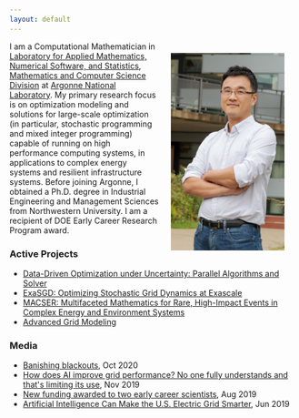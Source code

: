 ```yaml
---
layout: default
---
```


<img style="float:right;padding:20px;" width="200" src="/images/Kim-photoshot.jpg"/>

I am a Computational Mathematician in [Laboratory for Applied Mathematics, Numerical Software, and Statistics](https://www.anl.gov/mcs/lans), [Mathematics and Computer Science Division](https://www.anl.gov/mcs) at [Argonne National Laboratory](https://www.anl.gov). My primary research focus is on optimization modeling and solutions for large-scale optimization (in particular, stochastic programming and mixed integer programming) capable of running on high performance computing systems, in applications to complex energy systems and resilient infrastructure systems. Before joining Argonne, I obtained a Ph.D. degree in Industrial Engineering and Management Sciences from Northwestern University. I am a recipient of DOE Early Career Research Program award.

### Active Projects

- [Data-Driven Optimization under Uncertainty: Parallel Algorithms and Solver](https://www.anl.gov/mcs/datadriven-optimization-under-uncertainty-parallel-algorithms-and-solver)
- [ExaSGD: Optimizing Stochastic Grid Dynamics at Exascale](https://www.exascaleproject.org/research-group/data-analytics-and-optimization/)
- [MACSER: Multifaceted Mathematics for Rare, High-Impact Events in Complex Energy and Environment Systems](https://www.anl.gov/mcs/macser-multifaceted-mathematics-for-rare-highimpact-events-in-complex-energy-and-environment-systems)
- [Advanced Grid Modeling](https://www.anl.gov/es/advanced-grid-modeling)

### Media

- [Banishing blackouts](https://deixismagazine.org/2020/10/banishing-blackouts/), Oct 2020
- [How does AI improve grid performance? No one fully understands and that's limiting its use](https://www.utilitydive.com/news/how-does-ai-improve-grid-performance-no-one-fully-understands-and-thats-l/566997/), Nov 2019
- [New funding awarded to two early career scientists](https://www.newswise.com/articles/new-funding-awarded-to-two-early-career-scientists), Aug 2019
- [Artificial Intelligence Can Make the U.S. Electric Grid Smarter](https://www.tdworld.com/grid-innovations/smart-grid/article/20972769/artificial-intelligence-can-make-the-us-electric-grid-smarter), Jun 2019
